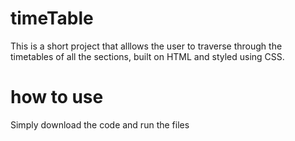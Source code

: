 # timeTable
This is a short project that alllows the user to traverse through the timetables of all the sections, built on HTML and styled using CSS.

# how to use
Simply download the code and run the files
